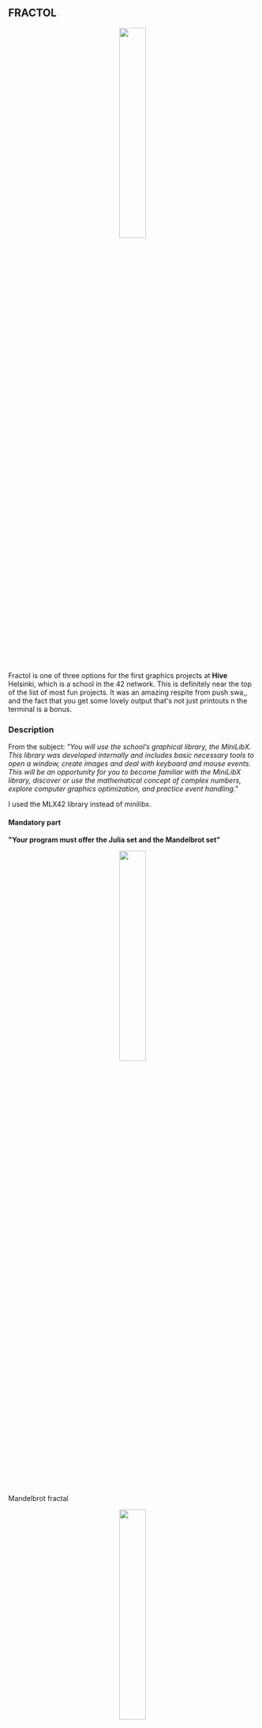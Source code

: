 ## **FRACTOL**

<p align="center" width="100%">
    <img width="33%" src="https://github.com/Arcane-Jill/images/blob/main/fract-olm.png">
</p>

Fractol is one of three options for the first graphics projects at **Hive** Helsinki, which is a school in the 42 network. This is definitely near the top of 
the list of most fun projects. It was an amazing respite from push swa,, and the fact that you get some lovely output that's not just printouts n the terminal
is a bonus.
### **Description**
From the subject: *"You will use the school’s graphical library, the MiniLibX. This library was developed internally and includes basic necessary tools to open 
a window, create images and deal with keyboard and mouse events.
This will be an opportunity for you to become familiar with the MiniLibX library, discover or use the mathematical concept of complex numbers, explore computer graphics
optimization, and practice event handling."*

I used the MLX42 library instead of minilibx.

#### **Mandatory part**

**"Your program must offer the Julia set and the Mandelbrot set"**
<p align="center" width="100%">
    <img width="33%" src="https://github.com/Arcane-Jill/images/blob/main/mandelbrot-blue.png">
</p>

Mandelbrot fractal

<p align="center" width="100%">
    <img width="33%" src="https://github.com/Arcane-Jill/images/blob/main/julia-blue.png">
</p>
Julia fractal

#### **Bonus part**

The bonus part involved more fancy things with the mouse and also an extra fractal. I chose the burning ship fractal:
<p align="center" width="100%">
    <img width="33%" src="https://github.com/Arcane-Jill/images/blob/main/burning-ship-red.png">
</p>
Burning ship fractal

### **How to use**
#### Clone the repository
